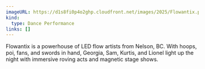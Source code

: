 ```yaml
---
imageURL: https://d1s8fi0p4o2ghp.cloudfront.net/images/2025/Flowantix.png
kind:
  type: Dance Performance
links: []
---
```

Flowantix is a powerhouse of LED flow artists from Nelson, BC. With hoops, poi, fans, and swords in hand, Georgia, Sam, Kurtis, and Lionel light up the night with immersive roving acts and magnetic stage shows.